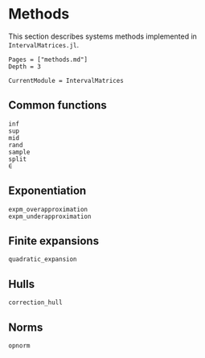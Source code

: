 # Methods

This section describes systems methods implemented in `IntervalMatrices.jl`.

```@contents
Pages = ["methods.md"]
Depth = 3
```

```@meta
CurrentModule = IntervalMatrices
```

## Common functions

```@docs
inf
sup
mid
rand
sample
split
∈
```

## Exponentiation

```@docs
expm_overapproximation
expm_underapproximation
```

## Finite expansions

```@docs
quadratic_expansion
```

## Hulls

```@docs
correction_hull
```

## Norms

```@docs
opnorm
```
